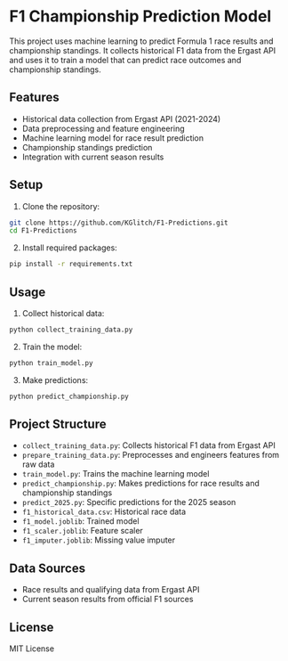 # F1 Championship Prediction Model

This project uses machine learning to predict Formula 1 race results and championship standings. It collects historical F1 data from the Ergast API and uses it to train a model that can predict race outcomes and championship standings.

## Features

- Historical data collection from Ergast API (2021-2024)
- Data preprocessing and feature engineering
- Machine learning model for race result prediction
- Championship standings prediction
- Integration with current season results

## Setup

1. Clone the repository:
```bash
git clone https://github.com/KGlitch/F1-Predictions.git
cd F1-Predictions
```

2. Install required packages:
```bash
pip install -r requirements.txt
```

## Usage

1. Collect historical data:
```bash
python collect_training_data.py
```

2. Train the model:
```bash
python train_model.py
```

3. Make predictions:
```bash
python predict_championship.py
```

## Project Structure

- `collect_training_data.py`: Collects historical F1 data from Ergast API
- `prepare_training_data.py`: Preprocesses and engineers features from raw data
- `train_model.py`: Trains the machine learning model
- `predict_championship.py`: Makes predictions for race results and championship standings
- `predict_2025.py`: Specific predictions for the 2025 season
- `f1_historical_data.csv`: Historical race data
- `f1_model.joblib`: Trained model
- `f1_scaler.joblib`: Feature scaler
- `f1_imputer.joblib`: Missing value imputer

## Data Sources

- Race results and qualifying data from Ergast API
- Current season results from official F1 sources

## License

MIT License 